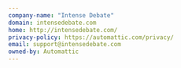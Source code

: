 ```yaml
---
company-name: "Intense Debate"
domain: intensedebate.com
home: http://intensedebate.com/
privacy-policy: https://automattic.com/privacy/
email: support@intensedebate.com
owned-by: Automattic
---
```




